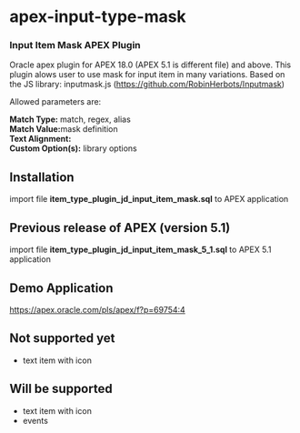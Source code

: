 # apex-input-type-mask
### Input Item Mask APEX Plugin

Oracle apex plugin for APEX 18.0 (APEX 5.1 is different file) and above.
This plugin alows user to use mask for input item in many variations.
Based on the JS library: inputmask.js (https://github.com/RobinHerbots/Inputmask)

Allowed parameters are:<br>

<b>Match Type:</b> match, regex, alias<br>
<b>Match Value:</b>mask definition<br>
<b>Text Alignment:</b> <br>
<b>Custom Option(s):</b> library options<br>

## Installation

import file <b>item_type_plugin_jd_input_item_mask.sql</b> to APEX application

## Previous release of APEX (version 5.1)
import file <b>item_type_plugin_jd_input_item_mask_5_1.sql</b> to APEX 5.1 application

## Demo Application
https://apex.oracle.com/pls/apex/f?p=69754:4

## Not supported yet
<ul>
  <li>text item with icon</li>
</ul>

## Will be supported
<ul>
  <li>text item with icon</li>
  <li>events</li>
</ul>

